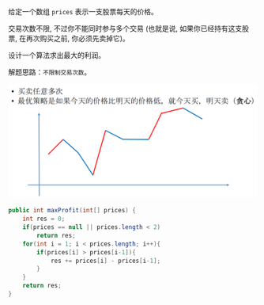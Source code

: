 给定一个数组 `prices` 表示一支股票每天的价格。

交易次数不限, 不过你不能同时参与多个交易 (也就是说, 如果你已经持有这支股票, 在再次购买之前, 你必须先卖掉它)。

设计一个算法求出最大的利润。

解题思路：`不限制交易次数`。

![image-20210620122907555](assets/image-20210620122907555.png)

```java
public int maxProfit(int[] prices) {
    int res = 0;
    if(prices == null || prices.length < 2)
        return res;
    for(int i = 1; i < prices.length; i++){
        if(prices[i] > prices[i-1]){
            res += prices[i] - prices[i-1];
        }
    }
    return res;
}
```

